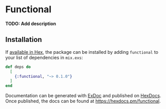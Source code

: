 # Functional

**TODO: Add description**

## Installation

If [available in Hex](https://hex.pm/docs/publish), the package can be installed
by adding `functional` to your list of dependencies in `mix.exs`:

```elixir
def deps do
  [
    {:functional, "~> 0.1.0"}
  ]
end
```

Documentation can be generated with [ExDoc](https://github.com/elixir-lang/ex_doc)
and published on [HexDocs](https://hexdocs.pm). Once published, the docs can
be found at <https://hexdocs.pm/functional>.

